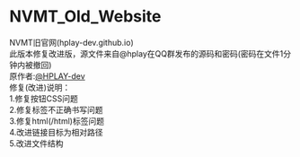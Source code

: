 # NVMT_Old_Website
NVMT旧官网(hplay-dev.github.io)<br>
此版本修复改进版，源文件来自@hplay在QQ群发布的源码和密码(密码在文件1分钟内被撤回)<br>
原作者:[@HPLAY-dev](https://github.com/HPLAY-dev/)<br>
修复(改进)说明：<br>
1.修复按钮CSS问题<br>
2.修复标签不正确书写问题<br>
3.修复html(/html)标签问题<br>
4.改进链接目标为相对路径<br>
5.改进文件结构<br>
